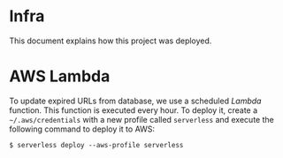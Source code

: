 # Infra

This document explains how this project was deployed.

# AWS Lambda

To update expired URLs from database, we use a scheduled *Lambda* function. This function
is executed every hour. To deploy it, create a ``~/.aws/credentials`` with a new profile called
``serverless`` and execute the following command to deploy it to AWS:

```
$ serverless deploy --aws-profile serverless
```
